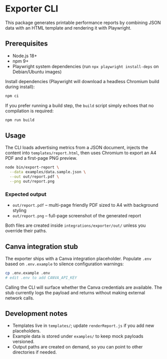 # Exporter CLI

This package generates printable performance reports by combining JSON data with an HTML template and rendering it with Playwright.

## Prerequisites

- Node.js 18+
- npm 9+
- Playwright system dependencies (run `npx playwright install-deps` on Debian/Ubuntu images)

Install dependencies (Playwright will download a headless Chromium build during install):

```bash
npm ci
```

If you prefer running a build step, the `build` script simply echoes that no compilation is required:

```bash
npm run build
```

## Usage

The CLI loads advertising metrics from a JSON document, injects the content into `templates/report.html`, then uses Chromium to export an A4 PDF and a first-page PNG preview.

```bash
node bin/export-report \
  --data examples/data.sample.json \
  --out out/report.pdf \
  --png out/report.png
```

### Expected output

- `out/report.pdf` – multi-page friendly PDF sized to A4 with background styling
- `out/report.png` – full-page screenshot of the generated report

Both files are created inside `integrations/exporter/out/` unless you override their paths.

## Canva integration stub

The exporter ships with a Canva integration placeholder. Populate `.env` based on `.env.example` to silence configuration warnings:

```bash
cp .env.example .env
# edit .env to add CANVA_API_KEY
```

Calling the CLI will surface whether the Canva credentials are available. The stub currently logs the payload and returns without making external network calls.

## Development notes

- Templates live in `templates/`; update `renderReport.js` if you add new placeholders.
- Example data is stored under `examples/` to keep mock payloads versioned.
- Output paths are created on demand, so you can point to other directories if needed.
